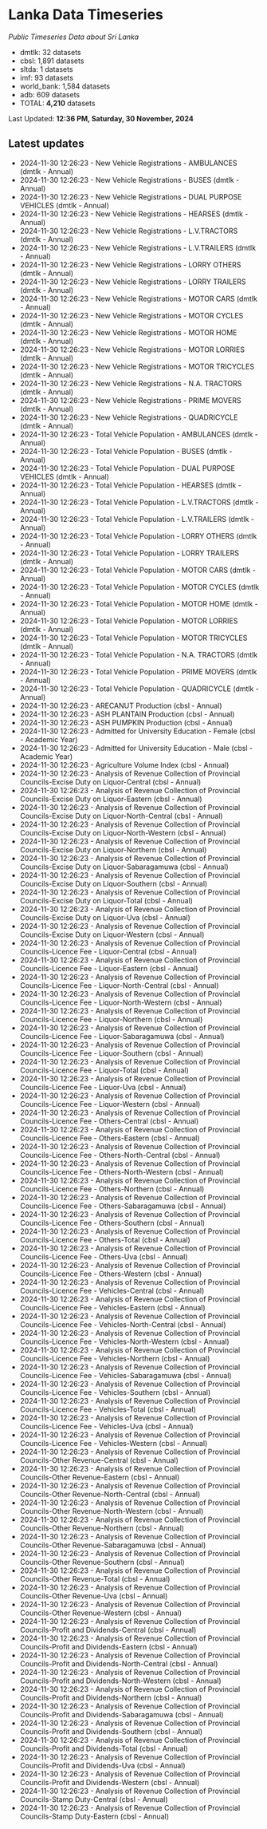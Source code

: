 # Lanka Data Timeseries
*Public Timeseries Data about Sri Lanka*

* dmtlk: 32 datasets
* cbsl: 1,891 datasets
* sltda: 1 datasets
* imf: 93 datasets
* world_bank: 1,584 datasets
* adb: 609 datasets
* TOTAL: **4,210** datasets

Last Updated: **12:36 PM, Saturday, 30 November, 2024**

## Latest updates

* 2024-11-30 12:26:23 - New Vehicle Registrations - AMBULANCES (dmtlk - Annual)
* 2024-11-30 12:26:23 - New Vehicle Registrations - BUSES (dmtlk - Annual)
* 2024-11-30 12:26:23 - New Vehicle Registrations - DUAL PURPOSE VEHICLES (dmtlk - Annual)
* 2024-11-30 12:26:23 - New Vehicle Registrations - HEARSES (dmtlk - Annual)
* 2024-11-30 12:26:23 - New Vehicle Registrations - L.V.TRACTORS (dmtlk - Annual)
* 2024-11-30 12:26:23 - New Vehicle Registrations - L.V.TRAILERS (dmtlk - Annual)
* 2024-11-30 12:26:23 - New Vehicle Registrations - LORRY OTHERS (dmtlk - Annual)
* 2024-11-30 12:26:23 - New Vehicle Registrations - LORRY TRAILERS (dmtlk - Annual)
* 2024-11-30 12:26:23 - New Vehicle Registrations - MOTOR CARS (dmtlk - Annual)
* 2024-11-30 12:26:23 - New Vehicle Registrations - MOTOR CYCLES (dmtlk - Annual)
* 2024-11-30 12:26:23 - New Vehicle Registrations - MOTOR HOME (dmtlk - Annual)
* 2024-11-30 12:26:23 - New Vehicle Registrations - MOTOR LORRIES (dmtlk - Annual)
* 2024-11-30 12:26:23 - New Vehicle Registrations - MOTOR TRICYCLES (dmtlk - Annual)
* 2024-11-30 12:26:23 - New Vehicle Registrations - N.A. TRACTORS (dmtlk - Annual)
* 2024-11-30 12:26:23 - New Vehicle Registrations - PRIME MOVERS (dmtlk - Annual)
* 2024-11-30 12:26:23 - New Vehicle Registrations - QUADRICYCLE (dmtlk - Annual)
* 2024-11-30 12:26:23 - Total Vehicle Population - AMBULANCES (dmtlk - Annual)
* 2024-11-30 12:26:23 - Total Vehicle Population - BUSES (dmtlk - Annual)
* 2024-11-30 12:26:23 - Total Vehicle Population - DUAL PURPOSE VEHICLES (dmtlk - Annual)
* 2024-11-30 12:26:23 - Total Vehicle Population - HEARSES (dmtlk - Annual)
* 2024-11-30 12:26:23 - Total Vehicle Population - L.V.TRACTORS (dmtlk - Annual)
* 2024-11-30 12:26:23 - Total Vehicle Population - L.V.TRAILERS (dmtlk - Annual)
* 2024-11-30 12:26:23 - Total Vehicle Population - LORRY OTHERS (dmtlk - Annual)
* 2024-11-30 12:26:23 - Total Vehicle Population - LORRY TRAILERS (dmtlk - Annual)
* 2024-11-30 12:26:23 - Total Vehicle Population - MOTOR CARS (dmtlk - Annual)
* 2024-11-30 12:26:23 - Total Vehicle Population - MOTOR CYCLES (dmtlk - Annual)
* 2024-11-30 12:26:23 - Total Vehicle Population - MOTOR HOME (dmtlk - Annual)
* 2024-11-30 12:26:23 - Total Vehicle Population - MOTOR LORRIES (dmtlk - Annual)
* 2024-11-30 12:26:23 - Total Vehicle Population - MOTOR TRICYCLES (dmtlk - Annual)
* 2024-11-30 12:26:23 - Total Vehicle Population - N.A. TRACTORS (dmtlk - Annual)
* 2024-11-30 12:26:23 - Total Vehicle Population - PRIME MOVERS (dmtlk - Annual)
* 2024-11-30 12:26:23 - Total Vehicle Population - QUADRICYCLE (dmtlk - Annual)
* 2024-11-30 12:26:23 - ARECANUT Production (cbsl - Annual)
* 2024-11-30 12:26:23 - ASH PLANTAIN Production (cbsl - Annual)
* 2024-11-30 12:26:23 - ASH PUMPKIN Production (cbsl - Annual)
* 2024-11-30 12:26:23 - Admitted for University Education - Female (cbsl - Academic Year)
* 2024-11-30 12:26:23 - Admitted for University Education - Male (cbsl - Academic Year)
* 2024-11-30 12:26:23 - Agriculture Volume Index (cbsl - Annual)
* 2024-11-30 12:26:23 - Analysis of Revenue Collection of Provincial Councils-Excise Duty on Liquor-Central (cbsl - Annual)
* 2024-11-30 12:26:23 - Analysis of Revenue Collection of Provincial Councils-Excise Duty on Liquor-Eastern (cbsl - Annual)
* 2024-11-30 12:26:23 - Analysis of Revenue Collection of Provincial Councils-Excise Duty on Liquor-North-Central (cbsl - Annual)
* 2024-11-30 12:26:23 - Analysis of Revenue Collection of Provincial Councils-Excise Duty on Liquor-North-Western (cbsl - Annual)
* 2024-11-30 12:26:23 - Analysis of Revenue Collection of Provincial Councils-Excise Duty on Liquor-Northern (cbsl - Annual)
* 2024-11-30 12:26:23 - Analysis of Revenue Collection of Provincial Councils-Excise Duty on Liquor-Sabaragamuwa (cbsl - Annual)
* 2024-11-30 12:26:23 - Analysis of Revenue Collection of Provincial Councils-Excise Duty on Liquor-Southern (cbsl - Annual)
* 2024-11-30 12:26:23 - Analysis of Revenue Collection of Provincial Councils-Excise Duty on Liquor-Total (cbsl - Annual)
* 2024-11-30 12:26:23 - Analysis of Revenue Collection of Provincial Councils-Excise Duty on Liquor-Uva (cbsl - Annual)
* 2024-11-30 12:26:23 - Analysis of Revenue Collection of Provincial Councils-Excise Duty on Liquor-Western (cbsl - Annual)
* 2024-11-30 12:26:23 - Analysis of Revenue Collection of Provincial Councils-Licence Fee - Liquor-Central (cbsl - Annual)
* 2024-11-30 12:26:23 - Analysis of Revenue Collection of Provincial Councils-Licence Fee - Liquor-Eastern (cbsl - Annual)
* 2024-11-30 12:26:23 - Analysis of Revenue Collection of Provincial Councils-Licence Fee - Liquor-North-Central (cbsl - Annual)
* 2024-11-30 12:26:23 - Analysis of Revenue Collection of Provincial Councils-Licence Fee - Liquor-North-Western (cbsl - Annual)
* 2024-11-30 12:26:23 - Analysis of Revenue Collection of Provincial Councils-Licence Fee - Liquor-Northern (cbsl - Annual)
* 2024-11-30 12:26:23 - Analysis of Revenue Collection of Provincial Councils-Licence Fee - Liquor-Sabaragamuwa (cbsl - Annual)
* 2024-11-30 12:26:23 - Analysis of Revenue Collection of Provincial Councils-Licence Fee - Liquor-Southern (cbsl - Annual)
* 2024-11-30 12:26:23 - Analysis of Revenue Collection of Provincial Councils-Licence Fee - Liquor-Total (cbsl - Annual)
* 2024-11-30 12:26:23 - Analysis of Revenue Collection of Provincial Councils-Licence Fee - Liquor-Uva (cbsl - Annual)
* 2024-11-30 12:26:23 - Analysis of Revenue Collection of Provincial Councils-Licence Fee - Liquor-Western (cbsl - Annual)
* 2024-11-30 12:26:23 - Analysis of Revenue Collection of Provincial Councils-Licence Fee - Others-Central (cbsl - Annual)
* 2024-11-30 12:26:23 - Analysis of Revenue Collection of Provincial Councils-Licence Fee - Others-Eastern (cbsl - Annual)
* 2024-11-30 12:26:23 - Analysis of Revenue Collection of Provincial Councils-Licence Fee - Others-North-Central (cbsl - Annual)
* 2024-11-30 12:26:23 - Analysis of Revenue Collection of Provincial Councils-Licence Fee - Others-North-Western (cbsl - Annual)
* 2024-11-30 12:26:23 - Analysis of Revenue Collection of Provincial Councils-Licence Fee - Others-Northern (cbsl - Annual)
* 2024-11-30 12:26:23 - Analysis of Revenue Collection of Provincial Councils-Licence Fee - Others-Sabaragamuwa (cbsl - Annual)
* 2024-11-30 12:26:23 - Analysis of Revenue Collection of Provincial Councils-Licence Fee - Others-Southern (cbsl - Annual)
* 2024-11-30 12:26:23 - Analysis of Revenue Collection of Provincial Councils-Licence Fee - Others-Total (cbsl - Annual)
* 2024-11-30 12:26:23 - Analysis of Revenue Collection of Provincial Councils-Licence Fee - Others-Uva (cbsl - Annual)
* 2024-11-30 12:26:23 - Analysis of Revenue Collection of Provincial Councils-Licence Fee - Others-Western (cbsl - Annual)
* 2024-11-30 12:26:23 - Analysis of Revenue Collection of Provincial Councils-Licence Fee - Vehicles-Central (cbsl - Annual)
* 2024-11-30 12:26:23 - Analysis of Revenue Collection of Provincial Councils-Licence Fee - Vehicles-Eastern (cbsl - Annual)
* 2024-11-30 12:26:23 - Analysis of Revenue Collection of Provincial Councils-Licence Fee - Vehicles-North-Central (cbsl - Annual)
* 2024-11-30 12:26:23 - Analysis of Revenue Collection of Provincial Councils-Licence Fee - Vehicles-North-Western (cbsl - Annual)
* 2024-11-30 12:26:23 - Analysis of Revenue Collection of Provincial Councils-Licence Fee - Vehicles-Northern (cbsl - Annual)
* 2024-11-30 12:26:23 - Analysis of Revenue Collection of Provincial Councils-Licence Fee - Vehicles-Sabaragamuwa (cbsl - Annual)
* 2024-11-30 12:26:23 - Analysis of Revenue Collection of Provincial Councils-Licence Fee - Vehicles-Southern (cbsl - Annual)
* 2024-11-30 12:26:23 - Analysis of Revenue Collection of Provincial Councils-Licence Fee - Vehicles-Total (cbsl - Annual)
* 2024-11-30 12:26:23 - Analysis of Revenue Collection of Provincial Councils-Licence Fee - Vehicles-Uva (cbsl - Annual)
* 2024-11-30 12:26:23 - Analysis of Revenue Collection of Provincial Councils-Licence Fee - Vehicles-Western (cbsl - Annual)
* 2024-11-30 12:26:23 - Analysis of Revenue Collection of Provincial Councils-Other Revenue-Central (cbsl - Annual)
* 2024-11-30 12:26:23 - Analysis of Revenue Collection of Provincial Councils-Other Revenue-Eastern (cbsl - Annual)
* 2024-11-30 12:26:23 - Analysis of Revenue Collection of Provincial Councils-Other Revenue-North-Central (cbsl - Annual)
* 2024-11-30 12:26:23 - Analysis of Revenue Collection of Provincial Councils-Other Revenue-North-Western (cbsl - Annual)
* 2024-11-30 12:26:23 - Analysis of Revenue Collection of Provincial Councils-Other Revenue-Northern (cbsl - Annual)
* 2024-11-30 12:26:23 - Analysis of Revenue Collection of Provincial Councils-Other Revenue-Sabaragamuwa (cbsl - Annual)
* 2024-11-30 12:26:23 - Analysis of Revenue Collection of Provincial Councils-Other Revenue-Southern (cbsl - Annual)
* 2024-11-30 12:26:23 - Analysis of Revenue Collection of Provincial Councils-Other Revenue-Total (cbsl - Annual)
* 2024-11-30 12:26:23 - Analysis of Revenue Collection of Provincial Councils-Other Revenue-Uva (cbsl - Annual)
* 2024-11-30 12:26:23 - Analysis of Revenue Collection of Provincial Councils-Other Revenue-Western (cbsl - Annual)
* 2024-11-30 12:26:23 - Analysis of Revenue Collection of Provincial Councils-Profit and Dividends-Central (cbsl - Annual)
* 2024-11-30 12:26:23 - Analysis of Revenue Collection of Provincial Councils-Profit and Dividends-Eastern (cbsl - Annual)
* 2024-11-30 12:26:23 - Analysis of Revenue Collection of Provincial Councils-Profit and Dividends-North-Central (cbsl - Annual)
* 2024-11-30 12:26:23 - Analysis of Revenue Collection of Provincial Councils-Profit and Dividends-North-Western (cbsl - Annual)
* 2024-11-30 12:26:23 - Analysis of Revenue Collection of Provincial Councils-Profit and Dividends-Northern (cbsl - Annual)
* 2024-11-30 12:26:23 - Analysis of Revenue Collection of Provincial Councils-Profit and Dividends-Sabaragamuwa (cbsl - Annual)
* 2024-11-30 12:26:23 - Analysis of Revenue Collection of Provincial Councils-Profit and Dividends-Southern (cbsl - Annual)
* 2024-11-30 12:26:23 - Analysis of Revenue Collection of Provincial Councils-Profit and Dividends-Total (cbsl - Annual)
* 2024-11-30 12:26:23 - Analysis of Revenue Collection of Provincial Councils-Profit and Dividends-Uva (cbsl - Annual)
* 2024-11-30 12:26:23 - Analysis of Revenue Collection of Provincial Councils-Profit and Dividends-Western (cbsl - Annual)
* 2024-11-30 12:26:23 - Analysis of Revenue Collection of Provincial Councils-Stamp Duty-Central (cbsl - Annual)
* 2024-11-30 12:26:23 - Analysis of Revenue Collection of Provincial Councils-Stamp Duty-Eastern (cbsl - Annual)